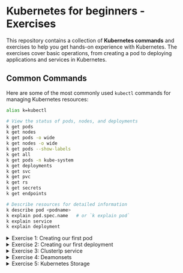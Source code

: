# Kubernetes for beginners - Exercises

This repository contains a collection of **Kubernetes commands** and exercises to help you get hands-on experience with Kubernetes. The exercises cover basic operations, from creating a pod to deploying applications and services in Kubernetes.

## Common Commands

Here are some of the most commonly used `kubectl` commands for managing Kubernetes resources:

```bash
alias k=kubectl

# View the status of pods, nodes, and deployments
k get pods
k get nodes
k get pods -o wide
k get nodes -o wide
k get pods --show-labels
k get all
k get pods -n kube-system
k get deployments
k get svc
k get pvc
k get rs
k get secrets
k get endpoints

# Describe resources for detailed information
k describe pod <podname>
k explain pod.spec.name   # or `k explain pod`
k explain service
k explain deployment

```
<details>
  <summary>Exercise 1: Creating our first pod</summary>
  
### **Exercise 1: Creating our first pod**

### **Pod 1: nginx**

```yaml
apiVersion: v1
kind: Pod
metadata:
  name: first-pod-nginx
  labels:
    app: nginx
spec:
  containers:
  - name: nginx
    image: nginx:1.14.2
    ports:
    - containerPort: 80
```

### **Pod 2: custom-nginx**

```yaml
apiVersion: v1
kind: Pod
metadata:
  name: my-custom-app
spec:
  containers:
  - name: myfirstapp
    image: richardchesterwood/k8s-fleetman-webapp-angular:release0
```
### **Commands**
We will deploy two pods using above yaml files declaratively.
Once pods are deployed, we will look at the pods, and try to access the pod shell by following below commands.

```bash
kubectl apply -f <filename>.yaml
kubectl describe pod <podname>
kubectl exec <poname> -- ls
kubectl -it exec <podname> -- sh
wget http://localhost:80
cat index.html
kubectl delete pod nginx
```
</details>

<details>
  <summary>Exercise 2: Creating our first deployment</summary>

### **Exercise2: Creating our first deployment**

```yaml
apiVersion: apps/v1
kind: Deployment
metadata:
  name: nginx-deployment
  labels:
    app: nginx
spec:
  replicas: 3
  selector:
    matchLabels:
      app: nginx
  template:
    metadata:
      labels:
        app: nginx
    spec:
      containers:
      - name: nginx
        image: nginx:1.14.2
        ports:
        - containerPort: 80
```
We will create our first kubernetes deployment using the above yaml file.
Once deployment created, we will verify it and try to perform updating and rollback on the deployments by following below commands.

# **commands:**
```bash
kubectl apply -f https://k8s.io/examples/controllers/nginx-deployment.yaml
kubectl get deployments
kubectl describe deployment nginx-deployment
kubectl get rs
kubectl get pods --show-labels
```
**updating(rollout):**
```bash
kubectl set image deployment/nginx-deployment nginx=nginx:1.16.1 --record
kubectl get pods
kubectl rollout status deployment/nginx-deployment
kubectl describe deployment nginx-deployment
```

**roll back an update:**
```bash
kubectl set image deployment/nginx-deployment nginx=nginx:1.161 --record
kubectl rollout status deployment/nginx-deployment
kubectl get rs
kubectl get pods
kubectl rollout history deployment/nginx-deployment
kubectl rollout undo deployment/nginx-deployment [or] kubectl rollout undo deployment/nginx-deployment --to-revision=2
```
</details>

<details>
  <summary>Exercise 3: ClusterIp service</summary>
  
### **Exercise 3: ClusterIp service**

```yaml
apiVersion: v1
kind: Service
metadata:
  name: nginx-service
spec:
  selector:
    app: nginx
  ports:
    - protocol: TCP
      port: 80
      targetPort: 80
  type: ClusterIP
```
```bash
kubectl apply -f nginx-service.yaml
kubectl get services
```

**Testing the service**

**deploy a busybox pod to test the service:**
```yaml
apiVersion: v1
kind: Pod
metadata:
  name: busybox
spec:
  containers:
  - name: busybox
    image: busybox
    command: ["/bin/sh"]
    stdin: true
    tty: true
```
**Commands**
```bash
kubectl apply -f busybox-pod.yaml
kubectl exec -it busybox -- /bin/sh
test connection to service by curl/wget commands 
wget -qO- nginx-service
```
</details>

<details>
  <summary>Exercise 4: Deamonsets</summary>
### **Exercise 4: Deamonsets**

```yaml
apiVersion: apps/v1
kind: DaemonSet
metadata:
  name: fluentd
spec:
  selector:
    matchLabels:
      name: fluentd
  template:
    metadata:
      labels:
        name: fluentd
    spec:
      containers:
        - name: fluentd-elasticsearch
          image: quay.io/fluentd_elasticsearch/fluentd:latest
```
**Commands:**
```bash
kubectl apply -f fluentd.yaml
kubectl get pods -o wide
kubectl get daemonset
```
**Using node selector to define scope, node selector hostname**
``` yaml
apiVersion: apps/v1
kind: DaemonSet
metadata:
  name: fluentd
spec:
  selector:
    matchLabels:
      name: fluentd
  template:
    metadata:
      labels:
        name: fluentd
    spec:
      nodeSelector:
        kubernetes.io/hostname: node01
      containers:
        - name: fluentd-elasticsearch
          image: quay.io/fluentd_elasticsearch/fluentd:latest
```
**Commands:**
```bash
kubectl apply -f fluentd.yaml
kubectl get pods -o wide
kubectl get daemonset
```
Defining scope with node label disk: ssd
```yaml
apiVersion: apps/v1
kind: DaemonSet
metadata:
  name: fluentd
spec:
  selector:
    matchLabels:
      name: fluentd
  template:
    metadata:
      labels:
        name: fluentd
    spec:
      nodeSelector:
        disk: ssd
      containers:
        - name: fluentd-elasticsearch
          image: quay.io/fluentd_elasticsearch/fluentd:latest
```
**Commands:**
```bash
kubectl label node node02 disk=ssd
kubectl apply -f fluentd.yaml
kubectl get pods -o wide
kubectl get daemonset
```

</details>

<details>
  <summary>Exercise 5: Kubernetes Storage</summary>
  
### **Exercise 5: Kubernetes Storage**
**Create local storage class**
```yaml
apiVersion: storage.k8s.io/v1
kind: StorageClass
metadata:
  name: local-storage
provisioner: kubernetes.io/no-provisioner
volumeBindingMode: WaitForFirstConsumer
```
```
kubectl apply -f local-sc.yaml
kubectl get sc
```
**Create a Persistent Volume (PV):**

:memo: **Note:** <font color="red"> *we dont have a distributed storage or CNI configured in this environment, so we cannot use provisioners to create dynamic storage (PV will automatically created based on PVC)
here we are simply using local storage on a node for our learning purpose and this local storage based PV/PVC is not accessible cluster wide.
it is node specific.* <font>



We need to create local directory /mnt/data on node01 -r node02 
This configuration will create a PersistentVolume that uses /mnt/data as the local storage
```yaml
apiVersion: v1
kind: PersistentVolume
metadata:
  name: local-pv
spec:
  capacity:
    storage: 5Gi
  volumeMode: Filesystem
  accessModes:
    - ReadWriteOnce
  persistentVolumeReclaimPolicy: Retain
  storageClassName: local-storage
  local:
    path: /mnt/data
  nodeAffinity:
    required:
      nodeSelectorTerms:
        - matchExpressions:
            - key: kubernetes.io/hostname
              operator: In
              values:
                - node-01
```
```
kubectl apply -f local-pv.yaml
```
**Create PersistentVolumeClaim(PVC):**
```yaml
apiVersion: v1
kind: PersistentVolumeClaim
metadata:
  name: local-pvc
spec:
  accessModes:
    - ReadWriteOnce
  resources:
    requests:
      storage: 5Gi
  storageClassName: local-storage
```
```
kubectl apply -f local-pvc.yaml
kubectl get storageclass
kubectl get pv
kubectl get pvc
```
**Attach the storage to a test pod:**
```yaml
apiVersion: v1
kind: Pod
metadata:
  name: test-pod
spec:
  containers:
    - name: test-container
      image: busybox
      command: ["sleep", "3600"]
      volumeMounts:
        - mountPath: "/data"
          name: local-storage
  volumes:
    - name: local-storage
      persistentVolumeClaim:
        claimName: local-pvc
```
```
kubectl apply test-pod.yaml
kubectl get pods
```
Login to the test pod and lets create few files:
```
k exec -it test-pod -- sh
/ # cd  data/
/data # ls -lrt
total 0
/data # touch test1
/data # touch test2
/data # touch test3
/data # ls -lrt
total 0
-rw-r--r--    1 root     root             0 Dec 25 10:42 test1
-rw-r--r--    1 root     root             0 Dec 25 10:42 test2
-rw-r--r--    1 root     root             0 Dec 25 10:42 test3
/data # exit
```
Delete and recreate the pod to see if the files are still exist
```
k delete pod test-pod
k get pods
k apply -f test-pod.yaml
k exec -it test-pod -- sh
cd data/
ls -lrt
```
We can alos verify the local directory on the node:
```
cd /mnt/data 
```
</details>

